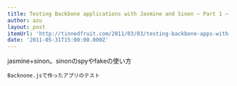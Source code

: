 ```yaml
---
title: Testing Backbone applications with Jasmine and Sinon – Part 1 – Tinned Fruit
author: azu
layout: post
itemUrl: 'http://tinnedfruit.com/2011/03/03/testing-backbone-apps-with-jasmine-sinon.html'
date: '2011-05-31T15:00:00.000Z'
---
```

jasmine+sinon。sinonのspyやfakeの使い方

    Backnone.jsで作ったアプリのテスト
